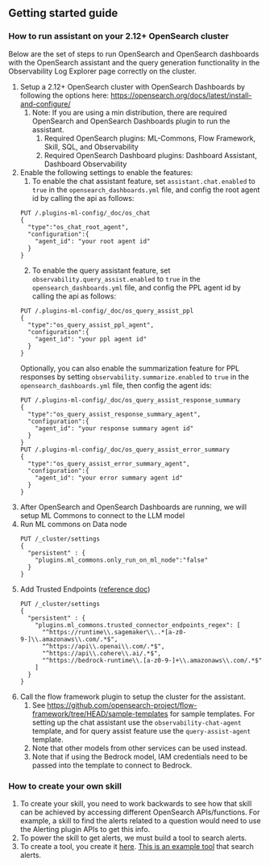 ## Getting started guide

### How to run assistant on your 2.12+ OpenSearch cluster

Below are the set of steps to run OpenSearch and OpenSearch dashboards with the OpenSearch assistant and the query generation functionality in the Observability Log Explorer page correctly on the cluster.

1. Setup a 2.12+ OpenSearch cluster with OpenSearch Dashboards by following the options here: https://opensearch.org/docs/latest/install-and-configure/
   1. Note: If you are using a min distribution, there are required OpenSearch and OpenSearch Dashboards plugin to run the assistant.
      1. Required OpenSearch plugins: ML-Commons, Flow Framework, Skill, SQL, and Observability
      2. Required OpenSearch Dashboard plugins: Dashboard Assistant, Dashboard Observability
2. Enable the following settings to enable the features:
   1. To enable the chat assistant feature, set `assistant.chat.enabled` to `true` in the `opensearch_dashboards.yml` file, and config the root agent id by calling the api as follows:
   ```http
   PUT /.plugins-ml-config/_doc/os_chat
   {
     "type":"os_chat_root_agent",
     "configuration":{
       "agent_id": "your root agent id"
     }
   }
   ```
   2. To enable the query assistant feature, set `observability.query_assist.enabled` to `true` in the `opensearch_dashboards.yml` file, and config the PPL agent id by calling the api as follows:
   ```http
   PUT /.plugins-ml-config/_doc/os_query_assist_ppl
   {
     "type":"os_query_assist_ppl_agent",
     "configuration":{
       "agent_id": "your ppl agent id"
     }
   }
   ```
   Optionally, you can also enable the summarization feature for PPL responses by setting `observability.summarize.enabled` to `true` in the `opensearch_dashboards.yml` file, then config the agent ids:
   ```http
   PUT /.plugins-ml-config/_doc/os_query_assist_response_summary
   {
     "type":"os_query_assist_response_summary_agent",
     "configuration":{
       "agent_id": "your response summary agent id"
     }
   }
   PUT /.plugins-ml-config/_doc/os_query_assist_error_summary
   {
     "type":"os_query_assist_error_summary_agent",
     "configuration":{
       "agent_id": "your error summary agent id"
     }
   }
   ```
3. After OpenSearch and OpenSearch Dashboards are running, we will setup ML Commons to connect to the LLM model
4. Run ML commons on Data node
   ```http
   PUT /_cluster/settings
   {
     "persistent" : {
       "plugins.ml_commons.only_run_on_ml_node":"false"
     }
   }
   ```
5. Add Trusted Endpoints ([reference doc](https://opensearch.org/docs/latest/ml-commons-plugin/remote-models/index/))
   ```http
   PUT /_cluster/settings
   {
     "persistent" : {
       "plugins.ml_commons.trusted_connector_endpoints_regex": [
         "^https://runtime\\.sagemaker\\..*[a-z0-9-]\\.amazonaws\\.com/.*$",
         "^https://api\\.openai\\.com/.*$",
         "^https://api\\.cohere\\.ai/.*$",
         "^https://bedrock-runtime\\.[a-z0-9-]+\\.amazonaws\\.com/.*$"
       ]
     }
   }
   ```
6. Call the flow framework plugin to setup the cluster for the assistant.
   1. See https://github.com/opensearch-project/flow-framework/tree/HEAD/sample-templates for sample templates. For setting up the chat assistant use the `observability-chat-agent` template, and for query assist feature use the `query-assist-agent` template.
   1. Note that other models from other services can be used instead.
   1. Note that if using the Bedrock model, IAM credentials need to be passed into the template to connect to Bedrock.

### How to create your own skill

1. To create your skill, you need to work backwards to see how that skill can be achieved by accessing different OpenSearch APIs/functions. For example, a skill to find the alerts related to a question would need to use the Alerting plugin APIs to get this info.
1. To power the skill to get alerts, we must build a tool to search alerts.
1. To create a tool, you create it [here](https://github.com/opensearch-project/skills/tree/main/src/main/java/org/opensearch/agent/tools). [This is an example tool](https://github.com/opensearch-project/skills/blob/main/src/main/java/org/opensearch/agent/tools/SearchAlertsTool.java) that search alerts.
